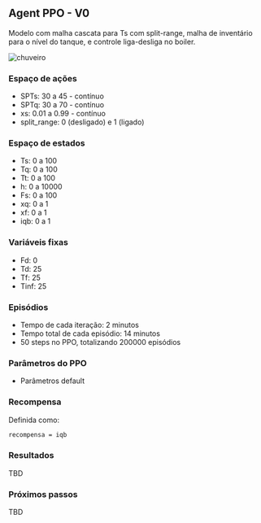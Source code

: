 ## Agent PPO - V0

Modelo com malha cascata para Ts com split-range, malha de inventário para o nível do tanque, e controle liga-desliga no boiler.

![chuveiro](https://github.com/mpaulazamin/tcc-rllib/blob/agent_ppo_v1/imagens/chuveiro_controle_t4a.jpg)

### Espaço de ações

- SPTs: 30 a 45 - contínuo
- SPTq: 30 a 70 - contínuo
- xs: 0.01 a 0.99 - contínuo
- split_range: 0 (desligado) e 1 (ligado)

### Espaço de estados

- Ts: 0 a 100
- Tq: 0 a 100
- Tt: 0 a 100
- h: 0 a 10000
- Fs: 0 a 100
- xq: 0 a 1
- xf: 0 a 1
- iqb: 0 a 1

### Variáveis fixas

- Fd: 0
- Td: 25
- Tf: 25
- Tinf: 25

### Episódios

- Tempo de cada iteração: 2 minutos
- Tempo total de cada episódio: 14 minutos
- 50 steps no PPO, totalizando 200000 episódios

### Parâmetros do PPO

- Parâmetros default

### Recompensa

Definida como:

```bash
recompensa = iqb
```

### Resultados

TBD

### Próximos passos

TBD
